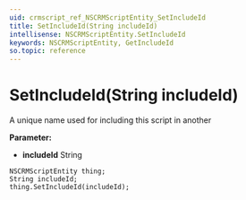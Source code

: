 ```yaml
---
uid: crmscript_ref_NSCRMScriptEntity_SetIncludeId
title: SetIncludeId(String includeId)
intellisense: NSCRMScriptEntity.SetIncludeId
keywords: NSCRMScriptEntity, GetIncludeId
so.topic: reference
---
```


# SetIncludeId(String includeId)

A unique name used for including this script in another

**Parameter:** 
 - **includeId** String

```crmscript
NSCRMScriptEntity thing;
String includeId;
thing.SetIncludeId(includeId);
```

